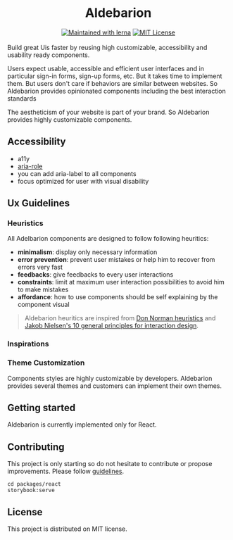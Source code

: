 <h1 align="center">
  Aldebarion
</h1>
<div align="center">
<a href="https://lernajs.io/"><img src="https://img.shields.io/badge/maintained%20with-lerna-cc00ff.svg" alt="Maintained with lerna"/><a/>
<a href="./LICENSE">
  <img src="https://img.shields.io/github/license/aldebarion/aldebarion.svg" alt="MIT License" />
</a>
</div>

<br>
Build great Uis faster by reusing high customizable, accessibility and usability
ready components.

Users expect usable, accessible and efficient user interfaces and in particular
sign-in forms, sign-up forms, etc. But it takes time
to implement them. But users don't care if behaviors are similar between websites.
So Aldebarion provides opinionated components including the best interaction standards

The aestheticism of your website is part of your brand. So Aldebarion provides
highly customizable components.

## Accessibility

- a11y
- [aria-role](https://developer.mozilla.org/en-US/docs/Web/Accessibility/ARIA/Roles)
- you can add aria-label to all components
- focus optimized for user with visual disability

## Ux Guidelines

### Heuristics

All Adelbarion components are designed to follow following heuritics:

- **minimalism**: display only necessary information
- **error prevention**: prevent user mistakes or help him to recover from errors very fast
- **feedbacks**: give feedbacks to every user interactions
- **constraints**: limit at maximum user interaction possibilities to avoid him
  to make mistakes
- **affordance**: how to use components should be self explaining by the
  component visual

> Aldebarion heuritics are inspired from [Don
> Norman heuristics](https://medium.com/@sachinrekhi/don-normans-principles-of-interaction-design-51025a2c0f33)
> and [Jakob Nielsen's 10 general principles for interaction design](https://www.nngroup.com/articles/ten-usability-heuristics/).

### Inspirations

### Theme Customization

Components styles are highly customizable by developers. Aldebarion provides
several themes and customers can implement their own themes.

## Getting started

Aldebarion is currently implemented only for React.

## Contributing

This project is only starting so do not hesitate to contribute or propose improvements.
Please follow [guidelines](CONTRIBUTING.md).

```
cd packages/react
storybook:serve
```

## License

This project is distributed on MIT license.
